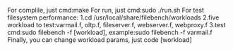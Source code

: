 For complile, just cmd:make
For run, just cmd:sudo ./run.sh
For test filesystem performance:
1.cd /usr/local/share/filebench/workloads
2.five workload to test:varmail.f, oltp.f, fileserver.f, webserver.f, webproxy.f
3.test cmd:sudo filebench -f [workload], example:sudo filebench -f varmail.f
Finally, you can change workload params, just code [workload]